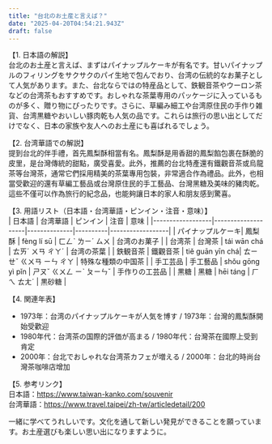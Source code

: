 ```yaml
---
title: "台北のお土産と言えば？"
date: "2025-04-20T04:54:21.943Z"
draft: false
---
```


【1. 日本語の解説】  
台北のお土産と言えば、まずはパイナップルケーキが有名です。甘いパイナップルのフィリングをサクサクのパイ生地で包んでおり、台湾の伝統的なお菓子として人気があります。また、台北ならではの特産品として、鉄観音茶やウーロン茶などの台湾茶もおすすめです。おしゃれな茶葉専用のパッケージに入っているものが多く、贈り物にぴったりです。さらに、草編み細工や台湾原住民の手作り雑貨、台湾黒糖やおいしい豚肉乾も人気の品です。これらは旅行の思い出としてだけでなく、日本の家族や友人へのお土産にも喜ばれるでしょう。

【2. 台湾華語での解説】  
提到台北的伴手禮，首先鳳梨酥相當有名。鳳梨酥是用香甜的鳳梨餡包裹在酥脆的皮里，是台灣傳統的甜點，廣受喜愛。此外，推薦的台北特產還有鐵觀音茶或烏龍茶等台灣茶，通常它們採用精美的茶葉專用包裝，非常適合作為禮品。此外，也相當受歡迎的還有草編工藝品或台灣原住民的手工藝品、台灣黑糖及美味的豬肉乾。這些不僅可以作為旅行的紀念品，也能夠讓日本的家人和朋友感到驚喜。

【3. 用語リスト（日本語・台湾華語・ピンイン・注音・意味）】  
| 日本語           | 台湾華語           | ピンイン     | 注音     | 意味               |
|------------------|--------------------|--------------|----------|------------------|
| パイナップルケーキ| 鳳梨酥             | fèng lí sū   | ㄈㄥˋ ㄌㄧˊ ㄙㄨ   | 台湾のお菓子       |
| 台湾茶           | 台灣茶             | tái wān chá  | ㄊㄞ´ ㄨㄢ ㄔㄚˊ | 台湾の茶葉         |
| 鉄観音茶         | 鐵觀音茶           | tiě guān yīn chá| ㄊㄧㄝˇ ㄍㄨㄢ ㄧㄣ ㄔㄚ | 特殊な種類の中国茶     |
| 手工芸品         | 手工藝品           | shǒu gōng yì pǐn | ㄕㄡˇ ㄍㄨㄥ ㄧˋ ㄆㄧㄣˇ | 手作りの工芸品   |
| 黒糖             | 黑糖               | hēi táng    | ㄏㄟ ㄊㄤˊ   | 黒砂糖             |

【4. 関連年表】  
- 1973年：台湾のパイナップルケーキが人気を博す / 1973年：台灣的鳳梨酥開始受歡迎  
- 1980年代：台湾茶の国際的評価が高まる / 1980年代：台灣茶在國際上受到肯定  
- 2000年：台北でおしゃれな台湾茶カフェが増える / 2000年：台北的時尚台灣茶咖啡店增加  

【5. 参考リンク】  
日本語：https://www.taiwan-kanko.com/souvenir  
台湾華語：https://www.travel.taipei/zh-tw/articledetail/200  

一緒に学べてうれしいです。文化を通して新しい発見ができることを願っています。お土産選びも楽しい思い出になりますように。